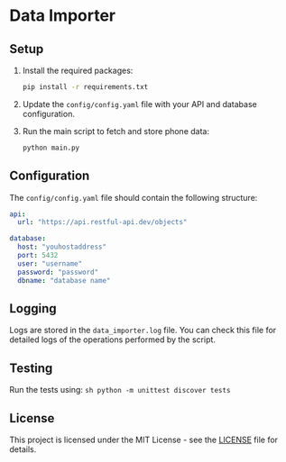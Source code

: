 # Data Importer

## Setup

1. Install the required packages:
    ```sh
    pip install -r requirements.txt
    ```

2. Update the `config/config.yaml` file with your API and database configuration.

3. Run the main script to fetch and store phone data:
    ```sh
    python main.py
    ```

## Configuration

The `config/config.yaml` file should contain the following structure:
```yaml
api:
  url: "https://api.restful-api.dev/objects"

database:
  host: "youhostaddress"
  port: 5432
  user: "username"
  password: "password"
  dbname: "database name"
```

## Logging

Logs are stored in the `data_importer.log` file. You can check this file for detailed logs of the operations performed by the script.

## Testing

Run the tests using:
    ```sh
    python -m unittest discover tests
    ```

## License

This project is licensed under the MIT License - see the [LICENSE](LICENSE) file for details.